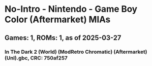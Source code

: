 # No-Intro - Nintendo - Game Boy Color (Aftermarket) MIAs
## Games: 1, ROMs: 1, as of 2025-03-27

### In The Dark 2 (World) (ModRetro Chromatic) (Aftermarket) (Unl).gbc, CRC: 750af257
